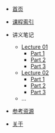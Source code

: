 * [首页](README.md)
* [课程索引](index.md)
* 讲义笔记

  * [Lecture 01](lectures/lecture01/part1.md)
    * [Part 1](lectures/lecture01/part1.md)
    * [Part 2](lectures/lecture01/part2.md)
    * [Part 3](lectures/lecture01/part3.md)
  * [Lecture 02](lectures/lecture02/part1.md)
    * [Part 1](lectures/lecture02/part1.md)
    * [Part 2](lectures/lecture02/part2.md)
    * [Part 3](lectures/lecture02/part3.md)
  * ...
* [参考资源](resources.md)
* [关于](about.md)
